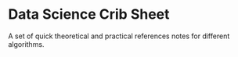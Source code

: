 # Data Science Crib Sheet
A set of quick theoretical and practical references notes for different algorithms.
